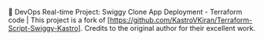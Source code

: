 🚀 DevOps Real-time Project: Swiggy Clone App Deployment - Terraform code |
This project is a fork of [https://github.com/KastroVKiran/Terraform-Script-Swiggy-Kastro]. Credits to the original author for their excellent work.

